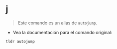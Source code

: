 # j

> Este comando es un alias de `autojump`.

- Vea la documentación para el comando original:

`tldr autojump`

